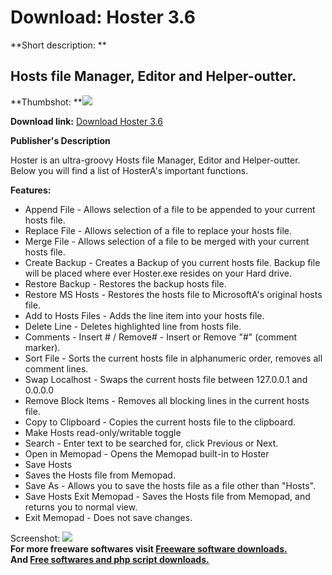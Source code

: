 # Download: Hoster 3.6

**Short description: **

## Hosts file Manager, Editor and Helper-outter.

  
**Thumbshot: **![](http://www.freewarefiles.com/screenshot/hoster36_md.gif)   
  
**Download link:** [Download Hoster 3.6](http://freesoftwares.boysofts.com/Hoster_program_24276.html)  
  

**Publisher's Description**  
  

Hoster is an ultra-groovy Hosts file Manager, Editor and Helper-outter. Below
you will find a list of HosterA's important functions.

**Features:**

  * Append File - Allows selection of a file to be appended to your current hosts file. 
  * Replace File - Allows selection of a file to replace your hosts file. 
  * Merge File - Allows selection of a file to be merged with your current hosts file. 
  * Create Backup - Creates a Backup of you current hosts file. Backup file will be placed where ever Hoster.exe resides on your Hard drive. 
  * Restore Backup - Restores the backup hosts file. 
  * Restore MS Hosts - Restores the hosts file to MicrosoftA's original hosts file. 
  * Add to Hosts Files - Adds the line item into your hosts file. 
  * Delete Line - Deletes highlighted line from hosts file. 
  * Comments - Insert # / Remove# - Insert or Remove "#" (comment marker). 
  * Sort File - Sorts the current hosts file in alphanumeric order, removes all comment lines. 
  * Swap Localhost - Swaps the current hosts file between 127.0.0.1 and 0.0.0.0 
  * Remove Block Items - Removes all blocking lines in the current hosts file. 
  * Copy to Clipboard - Copies the current hosts file to the clipboard. 
  * Make Hosts read-only/writable toggle 
  * Search - Enter text to be searched for, click Previous or Next. 
  * Open in Memopad - Opens the Memopad built-in to Hoster 
  * Save Hosts 
  * Saves the Hosts file from Memopad. 
  * Save As - Allows you to save the hosts file as a file other than "Hosts". 
  * Save Hosts Exit Memopad - Saves the Hosts file from Memopad, and returns you to normal view. 
  * Exit Memopad - Does not save changes. 

  
  
Screenshot: ![](http://www.freewarefiles.com/screenshot/hoster36.gif)  
**For more freeware softwares visit [Freeware software downloads.](http://freesoftwares.boysofts.com/)**   
**And [Free softwares and php script downloads.](http://www.boysofts.com/)**

